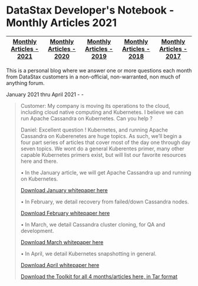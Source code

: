 DataStax Developer's Notebook - Monthly Articles 2021
===================

| **[Monthly Articles - 2021](https://github.com/farrell0/DataStax-Developers-Notebook/blob/master/README.md)** | **[Monthly Articles - 2020](https://github.com/farrell0/DataStax-Developers-Notebook/blob/master/2020/README.md)** | **[Monthly Articles - 2019](https://github.com/farrell0/DataStax-Developers-Notebook/blob/master/2019/README.md)** | **[Monthly Articles - 2018](https://github.com/farrell0/DataStax-Developers-Notebook/blob/master/2018/README.md)** | **[Monthly Articles - 2017](https://github.com/farrell0/DataStax-Developers-Notebook/blob/master/2017/README.md)** |
|-------------------------|--------------------------|--------------------------|--------------------------|--------------------------|

This is a personal blog where we answer one or more questions each month from DataStax customers in a non-official, non-warranted, non much of anything forum. 

January 2021 thru April 2021 - -
>Customer: My company is moving its operations to the cloud, including cloud native computing and Kubernetes. I believe we can run Apache Cassandra 
>on Kubernetes. Can you help ?
>
>Daniel: Excellent question ! Kubernetes, and running Apache Cassandra on Kuberenetes are huge topics. As such, we’ll begin a four part series of articles that 
>cover most of the day one through day seven topics. We wont do a general Kuberentes primer, many other capable Kubernetes primers exist, but will list our 
>favorite resources here and there. 
>
>  • In the January article, we will get Apache Cassandra up and running on Kubernetes. 
>
>[Download January whitepaper here](https://github.com/farrell0/DataStax-Developers-Notebook/blob/master/2021/DDN_2021_49_KubernetesPrimer.pdf)
>
>  • In February, we detail recovery from failed/down Cassandra nodes.
>
>[Download February whitepaper here](https://github.com/farrell0/DataStax-Developers-Notebook/blob/master/2021/DDN_2021_50_KubernetesNodeRecovery.pdf)
>
>  • In March, we detail Cassandra cluster cloning, for QA and development. 
>
>[Download March whitepaper here](https://github.com/farrell0/DataStax-Developers-Notebook/blob/master/2021/DDN_2021_51_KubernetesClusterCloning.pdf)
>
>  • In April, we detail Kubernetes snapshotting in general.
>
>[Download April whitepaper here](https://github.com/farrell0/DataStax-Developers-Notebook/blob/master/2021/DDN_2021_52_KubernetesSnapshots.pdf)
>
>[Download the Toolkit for all 4 months/articles here, in Tar format](https://github.com/farrell0/DataStax-Developers-Notebook/blob/master/2021/DDN_2021_KubernetesPrimer_Toolkit.tar)



